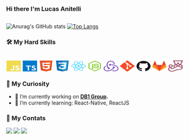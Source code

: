 ### Hi there I'm Lucas Anitelli


 <div>
  
  ##
  
  <div>

  ![Anurag's GitHub stats](https://github-readme-stats.vercel.app/api?username=LucasAnitelli&show_icons=true&theme=dracula)
  [![Top Langs](https://github-readme-stats.vercel.app/api/top-langs/?username=LucasAnitelli&layout=compact&theme=dracula)](https://github.com/anuraghazra/github-readme-stats)
  
  </div
   
</div>
  
 
 
<div>
  
 ### 🛠️ My Hard Skills
  
 <div style="display: inline_block"><br>
  <img align="center" alt="Lucas-Js" height="30" width="40" src="https://raw.githubusercontent.com/devicons/devicon/master/icons/javascript/javascript-plain.svg">
  <img align="center" alt="Lucas-Ts" height="30" width="40" src="https://raw.githubusercontent.com/devicons/devicon/master/icons/typescript/typescript-plain.svg">
  <img align="center" alt="Lucas-HTML" height="30" width="40" src="https://raw.githubusercontent.com/devicons/devicon/master/icons/html5/html5-original.svg">  
  <img align="center" alt="Lucas-CSS" height="30" width="40" src="https://raw.githubusercontent.com/devicons/devicon/master/icons/css3/css3-original.svg">
  <img align="center" alt="Lucas-React" height="30" width="40" src="https://raw.githubusercontent.com/devicons/devicon/master/icons/react/react-original.svg">
  <img align="center" alt="Lucas-Node" height="30" width="40" src="https://raw.githubusercontent.com/devicons/devicon/master/icons/nodejs/nodejs-original.svg">
  <img align="center" alt="Lucas-Redux" height="30" width="40" src="https://raw.githubusercontent.com/devicons/devicon/master/icons/redux/redux-original.svg">
  <img align="center" alt="Lucas-Git" height="30" width="40" src="https://raw.githubusercontent.com/devicons/devicon/master/icons/git/git-original.svg">
  <img align="center" alt="Lucas-Github" height="30" width="40" src="https://raw.githubusercontent.com/devicons/devicon/master/icons/github/github-original.svg"> 
  <img align="center" alt="Lucas-Gitlab" height="30" width="40" src="https://raw.githubusercontent.com/devicons/devicon/master/icons/gitlab/gitlab-original.svg">  
  <img align="center" alt="Lucas-Jest" height="30" width="40" src="https://raw.githubusercontent.com/devicons/devicon/master/icons/jest/jest-plain.svg"> 
 </div>
 
</div>
 
 
<div>
 
 ### 👀 My Curiosity
 
- 🔭 I’m currently working on **[DB1 Group](https://www.db1.com.br/).**
- 🌱 I’m currently learning: React-Native, ReactJS
  
</div>
 
  
<div>
 
 ### 🤝 My Contats
 
 <div> 
  <a href="https://www.linkedin.com/in/lucas-ricardo-silva-anitelli-7371121a2/" target="_blank"><img src="https://img.shields.io/badge/-LinkedIn-%230077B5?style=for-the-badge&logo=linkedin&logoColor=white" target="_blank"></a>
  <a href="https://www.instagram.com/lucasanitelli/" target="_blank"><img src="https://img.shields.io/badge/-Instagram-%23E4405F?style=for-the-badge&logo=instagram&logoColor=white" target="_blank"></a>
  <a href = "mailto:luketa2anitelli@hotmail.com"><img src="https://img.shields.io/badge/Microsoft_Outlook-0078D4?style=for-the-badge&logo=microsoft-outlook&logoColor=white" target="_blank"></a> 
 </div>
 
</div>
